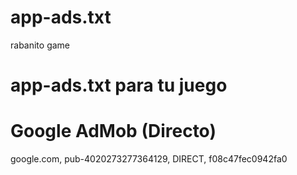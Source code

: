 # app-ads.txt
rabanito game
# app-ads.txt para tu juego
# Google AdMob (Directo)
google.com, pub-4020273277364129, DIRECT, f08c47fec0942fa0
